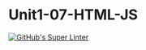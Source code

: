 # Unit1-07-HTML-JS 
[![GitHub's Super Linter](https://github.com/Unit1-07-HTML-JS/workflows/GitHub's%20Super%20Linter/badge.svg)](https://github.com/Unit1-07-HTML-JS/actions)



